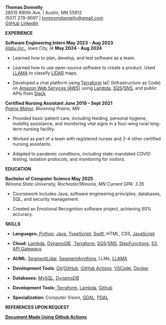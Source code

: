 **Thomas Donnelly**  
28515 890th Ave. \| Austin, MN 55912  
(507) 279-9097 \| tommymdonnelly@gmail.com  
[<u>GitHub</u>](https://github.com/TomTheTonk)
[<u>LinkedIn</u>](http://linkedin.com/in/thomas-donnelly-429405320)

**EXPERIENCE**

**Software Engineering Intern May 2023 - Aug 2023**  
*[<u>Hobu Inc.</u>](https://www.linkedin.com/company/hobu-inc), Iowa
City, IA* **May 2024 - Aug 2024**

- Learned how to plan, develop, and test software as a team.

- Learned how to use open-source software to create a product. Used
  [<u>LLAMA</u>](https://www.llama.com/) to classify
  [<u>LIDAR</u>](https://www.neonscience.org/resources/learning-hub/tutorials/lidar-basics)
  maps.

- Developed a chat platform using
  [<u>Terraform</u>](https://developer.hashicorp.com/terraform/language)
  IaC (Infrastructure as Code) on [<u>Amazon Web Services
  (AWS)</u>](https://aws.amazon.com/free/?gclid=CjwKCAiAiOa9BhBqEiwABCdG8xJm7dpo0Ifa4i8UYcSexU289wg1I5QgB0YQaTpD3Cc5l3oCR2H94hoCvTYQAvD_BwE&trk=6a4c3e9d-cdc9-4e25-8dd9-2bd8d15afbca&sc_channel=ps&ef_id=CjwKCAiAiOa9BhBqEiwABCdG8xJm7dpo0Ifa4i8UYcSexU289wg1I5QgB0YQaTpD3Cc5l3oCR2H94hoCvTYQAvD_BwE:G:s&s_kwcid=AL!4422!3!651751059777!e!!g!!amazon%20web%20services!19852662197!145019195737&all-free-tier.sort-by=item.additionalFields.SortRank&all-free-tier.sort-order=asc&awsf.Free%20Tier%20Types=*all&awsf.Free%20Tier%20Categories=*all)
  using
  [<u>Lambda</u>](https://aws.amazon.com/pm/lambda/?gclid=CjwKCAiAiOa9BhBqEiwABCdG8_-jcsK9i3KVP2t5NgupDXinpyF36M-7OgfzGPhJI0F8zaahD0sMmBoC8NIQAvD_BwE&trk=e0e0d4be-47fe-4336-ab69-7eece7f3d36e&sc_channel=ps&ef_id=CjwKCAiAiOa9BhBqEiwABCdG8_-jcsK9i3KVP2t5NgupDXinpyF36M-7OgfzGPhJI0F8zaahD0sMmBoC8NIQAvD_BwE:G:s&s_kwcid=AL!4422!3!652240143523!e!!g!!amazon%20lambda!19878797032!147151597893),
  [<u>SQS</u>](https://aws.amazon.com/sqs/)/[<u>SNS</u>](https://aws.amazon.com/sns/),
  and public APIs from [<u>Slack</u>](https://slack.com/).

**Certified Nursing Assistant June 2019 – Sept 2021**  
*[<u>Prairie Manor</u>](https://prairiemanorcare.com/), Blooming
Prairie, MN*

- Provided basic patient care, including feeding, personal hygiene,
  mobility assistance, and monitoring vital signs in a four-wing rural
  long-term nursing facility.

- Worked as part of a team with registered nurses and 2-4 other
  certified nursing assistants.

- Adapted to pandemic conditions, including state-mandated COVID
  testing, isolation protocols, and monitoring for visitors.

**EDUCATION**

**Bachelor of Computer Science May 2025**  
*Winona State University, Rochester/Winona, MN* *Current GPA: 3.35*

- Coursework includes Java, software engineering principles, databases,
  SQL, and security management.

- Created an Emotional Recognition software project, achieving 60%
  accuracy.

**SKILLS**

- **Languages:**[<u> Python</u>](https://www.python.org/),
  [<u>Java</u>](https://www.java.com/en/),
  [<u>TypeScript</u>](https://www.typescriptlang.org/),
  [<u>Swift</u>](https://www.swift.org/), HTML, CSS,
  [<u>JavaScript</u>](https://www.javascript.com/)

- **Cloud:**
  [<u>Lambda</u>](https://aws.amazon.com/pm/lambda/?gclid=CjwKCAiAiOa9BhBqEiwABCdG8_-jcsK9i3KVP2t5NgupDXinpyF36M-7OgfzGPhJI0F8zaahD0sMmBoC8NIQAvD_BwE&trk=e0e0d4be-47fe-4336-ab69-7eece7f3d36e&sc_channel=ps&ef_id=CjwKCAiAiOa9BhBqEiwABCdG8_-jcsK9i3KVP2t5NgupDXinpyF36M-7OgfzGPhJI0F8zaahD0sMmBoC8NIQAvD_BwE:G:s&s_kwcid=AL!4422!3!652240143523!e!!g!!amazon%20lambda!19878797032!147151597893),
  [<u>DynamoDB</u>](https://aws.amazon.com/dynamodb/),
  [<u> Terraform</u>](https://developer.hashicorp.com/terraform/language),
  [<u>SQS</u>](https://aws.amazon.com/sqs/)/[<u>SNS</u>](https://aws.amazon.com/sns/),
  [<u>StepFunctions</u>](https://aws.amazon.com/step-functions/),
  [<u>S3</u>](https://aws.amazon.com/s3/), [<u>API
  Gateways</u>](https://aws.amazon.com/api-gateway/)

- **AI/ML**:
  [<u>SegmentLidar</u>](https://github.com/Yarroudh/segment-lidar),
  [<u>SegmentAnything</u>](https://segment-anything.com/), LLMs,
  [<u>LLAMA</u>](https://www.llama.com/)

- **Development Tools**<span class="mark">:
  [<u>Git</u>](https://git-scm.com/)/[<u>GitHub</u>](https://github.com/),
  [<u>GitHub Actions</u>](https://github.com/TomTheTonk/Resume/actions),
  [<u>VSCode</u>](https://code.visualstudio.com/),
  [<u>Docker</u>](https://www.docker.com)</span>

- **Databases:** [<u>MySQL</u>](https://www.mysql.com/),
  [<u>DynamoDB</u>](https://aws.amazon.com/dynamodb/)

- **Development
  Tools:**[<u> Terraform</u>](https://developer.hashicorp.com/terraform/language),
  [<u>Lambda</u>](https://aws.amazon.com/pm/lambda/?gclid=CjwKCAiAiOa9BhBqEiwABCdG8_-jcsK9i3KVP2t5NgupDXinpyF36M-7OgfzGPhJI0F8zaahD0sMmBoC8NIQAvD_BwE&trk=e0e0d4be-47fe-4336-ab69-7eece7f3d36e&sc_channel=ps&ef_id=CjwKCAiAiOa9BhBqEiwABCdG8_-jcsK9i3KVP2t5NgupDXinpyF36M-7OgfzGPhJI0F8zaahD0sMmBoC8NIQAvD_BwE:G:s&s_kwcid=AL!4422!3!652240143523!e!!g!!amazon%20lambda!19878797032!147151597893),
  [<u>Github</u>](https://github.com/)

- **Specialization:** Computer Vision,
  [<u>GDAL</u>](https://gdal.org/en/stable/),
  [<u>PDAL</u>](https://pdal.io/en/2.8.4/)

**REFERENCES UPON REQUEST**

[**<u>Document Made Using Github
Actions</u>**](http://github.com/TomTheTonk/Resume)
